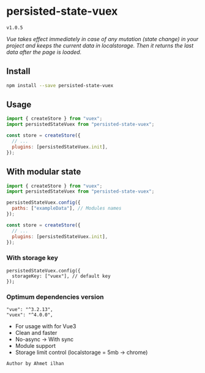 # persisted-state-vuex

`v1.0.5`

_Vue takes effect immediately in case of any mutation (state change) in your project and keeps the current data in localstorage. Then it returns the last data after the page is loaded._

## Install

```bash
npm install --save persisted-state-vuex
```

## Usage

```js
import { createStore } from "vuex";
import persistedStateVuex from "persisted-state-vuex";

const store = createStore({
  // ...
  plugins: [persistedStateVuex.init],
});
```

## With modular state

```js
import { createStore } from "vuex";
import persistedStateVuex from "persisted-state-vuex";

persistedStateVuex.config({
  paths: ["exampleData"], // Modules names
});

const store = createStore({
  // ...
  plugins: [persistedStateVuex.init],
});
```

### With storage key

```
persistedStateVuex.config({
  storageKey: ["vuex"], // default key
});
```

### Optimum dependencies version

```
"vue": "^3.2.13",
"vuex": "^4.0.0",
```

- For usage with for Vue3
- Clean and faster
- No-async -> With sync
- Module support
- Storage limit control (localstorage = 5mb -> chrome)

`Author by Ahmet ilhan`
